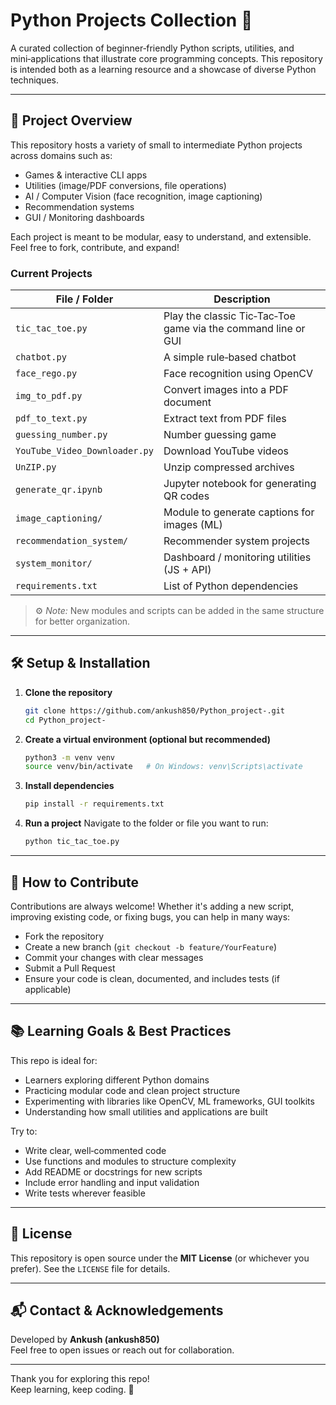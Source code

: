 # Python Projects Collection 🐍

A curated collection of beginner‑friendly Python scripts, utilities, and mini‑applications that illustrate core programming concepts. This repository is intended both as a learning resource and a showcase of diverse Python techniques.

---

## 🚀 Project Overview

This repository hosts a variety of small to intermediate Python projects across domains such as:

- Games & interactive CLI apps  
- Utilities (image/PDF conversions, file operations)  
- AI / Computer Vision (face recognition, image captioning)  
- Recommendation systems  
- GUI / Monitoring dashboards  

Each project is meant to be modular, easy to understand, and extensible. Feel free to fork, contribute, and expand!

### Current Projects

| File / Folder | Description |
|-----------------------------|------------------------------------------------------------------|
| `tic_tac_toe.py` | Play the classic Tic‑Tac‑Toe game via the command line or GUI |
| `chatbot.py` | A simple rule‑based chatbot |
| `face_rego.py` | Face recognition using OpenCV |
| `img_to_pdf.py` | Convert images into a PDF document |
| `pdf_to_text.py` | Extract text from PDF files |
| `guessing_number.py` | Number guessing game |
| `YouTube_Video_Downloader.py` | Download YouTube videos |
| `UnZIP.py` | Unzip compressed archives |
| `generate_qr.ipynb` | Jupyter notebook for generating QR codes |
| `image_captioning/` | Module to generate captions for images (ML) |
| `recommendation_system/` | Recommender system projects |
| `system_monitor/` | Dashboard / monitoring utilities (JS + API) |
| `requirements.txt` | List of Python dependencies |

> ⚙️ *Note:* New modules and scripts can be added in the same structure for better organization.

---

## 🛠️ Setup & Installation

1. **Clone the repository**
   ```bash
   git clone https://github.com/ankush850/Python_project-.git
   cd Python_project-
   ```

2. **Create a virtual environment (optional but recommended)**
   ```bash
   python3 -m venv venv
   source venv/bin/activate   # On Windows: venv\Scripts\activate
   ```

3. **Install dependencies**
   ```bash
   pip install -r requirements.txt
   ```

4. **Run a project**
   Navigate to the folder or file you want to run:
   ```bash
   python tic_tac_toe.py
   ```

---

## 🧠 How to Contribute

Contributions are always welcome! Whether it's adding a new script, improving existing code, or fixing bugs, you can help in many ways:

- Fork the repository  
- Create a new branch (`git checkout -b feature/YourFeature`)  
- Commit your changes with clear messages  
- Submit a Pull Request  
- Ensure your code is clean, documented, and includes tests (if applicable)

---

## 📚 Learning Goals & Best Practices

This repo is ideal for:

- Learners exploring different Python domains  
- Practicing modular code and clean project structure  
- Experimenting with libraries like OpenCV, ML frameworks, GUI toolkits  
- Understanding how small utilities and applications are built  

Try to:

- Write clear, well‑commented code  
- Use functions and modules to structure complexity  
- Add README or docstrings for new scripts  
- Include error handling and input validation  
- Write tests wherever feasible  

---

## 📝 License

This repository is open source under the **MIT License** (or whichever you prefer). See the `LICENSE` file for details.

---

## 📬 Contact & Acknowledgements

Developed by **Ankush (ankush850)**  
Feel free to open issues or reach out for collaboration.

---

Thank you for exploring this repo!  
Keep learning, keep coding. 🚀
